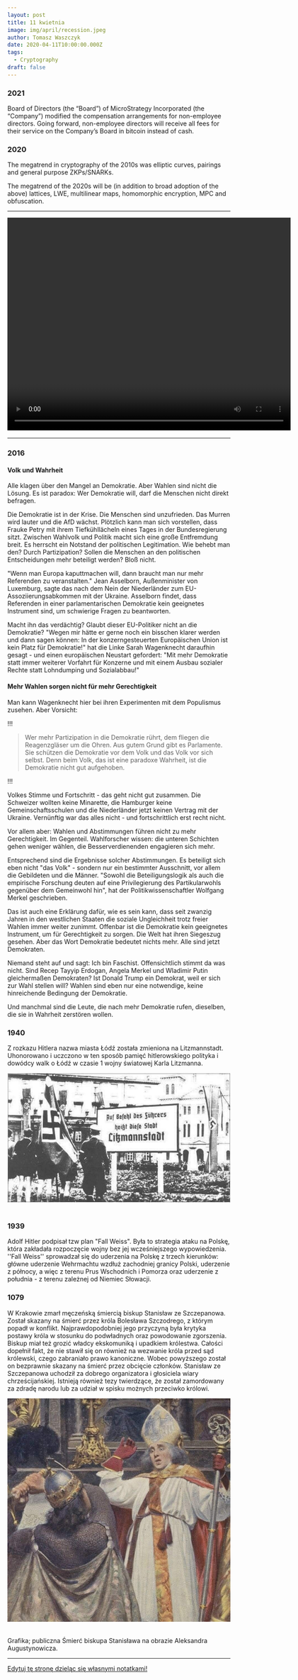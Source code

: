```yaml
---
layout: post
title: 11 kwietnia
image: img/april/recession.jpeg
author: Tomasz Waszczyk
date: 2020-04-11T10:00:00.000Z
tags:
  - Cryptography
draft: false
---
```


### 2021

Board of Directors (the “Board”) of MicroStrategy Incorporated (the “Company”) modified the compensation arrangements for non-employee directors. Going forward, non-employee directors will receive all fees for their service on the Company’s Board in bitcoin instead of cash.

### 2020

The megatrend in cryptography of the 2010s was elliptic curves, pairings and general purpose ZKPs/SNARKs.

The megatrend of the 2020s will be (in addition to broad adoption of the above) lattices, LWE, multilinear maps, homomorphic encryption, MPC and obfuscation.

---

<video width="640" height="480" controls>
  <source src="./movies/april/yesminister.mp4" type="video/mp4">
Your browser does not support the video tag.
</video>

---

### 2016

#### Volk und Wahrheit

Alle klagen über den Mangel an Demokratie. Aber Wahlen sind nicht die Lösung. Es ist paradox: Wer Demokratie will, darf die Menschen nicht direkt befragen.

Die Demokratie ist in der Krise. Die Menschen sind unzufrieden. Das Murren wird lauter und die AfD wächst. Plötzlich kann man sich vorstellen, dass Frauke Petry mit ihrem Tiefkühllächeln eines Tages in der Bundesregierung sitzt. Zwischen Wahlvolk und Politik macht sich eine große Entfremdung breit. Es herrscht ein Notstand der politischen Legitimation. Wie behebt man den? Durch Partizipation? Sollen die Menschen an den politischen Entscheidungen mehr beteiligt werden? Bloß nicht.

"Wenn man Europa kaputtmachen will, dann braucht man nur mehr Referenden zu veranstalten." Jean Asselborn, Außenminister von Luxemburg, sagte das nach dem Nein der Niederländer zum EU-Assoziierungsabkommen mit der Ukraine. Asselborn findet, dass Referenden in einer parlamentarischen Demokratie kein geeignetes Instrument sind, um schwierige Fragen zu beantworten.

Macht ihn das verdächtig? Glaubt dieser EU-Politiker nicht an die Demokratie? "Wegen mir hätte er gerne noch ein bisschen klarer werden und dann sagen können: In der konzerngesteuerten Europäischen Union ist kein Platz für Demokratie!" hat die Linke Sarah Wagenknecht daraufhin gesagt - und einen europäischen Neustart gefordert: "Mit mehr Demokratie statt immer weiterer Vorfahrt für Konzerne und mit einem Ausbau sozialer Rechte statt Lohndumping und Sozialabbau!"

#### Mehr Wahlen sorgen nicht für mehr Gerechtigkeit

Man kann Wagenknecht hier bei ihren Experimenten mit dem Populismus zusehen. Aber Vorsicht:

!!!

> Wer mehr Partizipation in die Demokratie rührt, dem fliegen die Reagenzgläser um die Ohren. Aus gutem Grund gibt es Parlamente. Sie schützen die Demokratie vor dem Volk und das Volk vor sich selbst. Denn beim Volk, das ist eine paradoxe Wahrheit, ist die Demokratie nicht gut aufgehoben.

!!!

Volkes Stimme und Fortschritt - das geht nicht gut zusammen. Die Schweizer wollten keine Minarette, die Hamburger keine Gemeinschaftsschulen und die Niederländer jetzt keinen Vertrag mit der Ukraine. Vernünftig war das alles nicht - und fortschrittlich erst recht nicht.

Vor allem aber: Wahlen und Abstimmungen führen nicht zu mehr Gerechtigkeit. Im Gegenteil. Wahlforscher wissen: die unteren Schichten gehen weniger wählen, die Besserverdienenden engagieren sich mehr.

Entsprechend sind die Ergebnisse solcher Abstimmungen. Es beteiligt sich eben nicht "das Volk" - sondern nur ein bestimmter Ausschnitt, vor allem die Gebildeten und die Männer. "Sowohl die Beteiligungslogik als auch die empirische Forschung deuten auf eine Privilegierung des Partikularwohls gegenüber dem Gemeinwohl hin", hat der Politikwissenschaftler Wolfgang Merkel geschrieben.

Das ist auch eine Erklärung dafür, wie es sein kann, dass seit zwanzig Jahren in den westlichen Staaten die soziale Ungleichheit trotz freier Wahlen immer weiter zunimmt. Offenbar ist die Demokratie kein geeignetes Instrument, um für Gerechtigkeit zu sorgen. Die Welt hat ihren Siegeszug gesehen. Aber das Wort Demokratie bedeutet nichts mehr. Alle sind jetzt Demokraten.

Niemand steht auf und sagt: Ich bin Faschist. Offensichtlich stimmt da was nicht. Sind Recep Tayyip Erdogan, Angela Merkel und Wladimir Putin gleichermaßen Demokraten? Ist Donald Trump ein Demokrat, weil er sich zur Wahl stellen will? Wahlen sind eben nur eine notwendige, keine hinreichende Bedingung der Demokratie.

Und manchmal sind die Leute, die nach mehr Demokratie rufen, dieselben, die sie in Wahrheit zerstören wollen.

### 1940

Z rozkazu Hitlera nazwa miasta Łódź została zmieniona na Litzmannstadt. Uhonorowano i uczczono w ten sposób pamięć hitlerowskiego polityka i dowódcy walk o Łódź w czasie 1 wojny światowej Karla Litzmanna.

<img src="./img/april/litzmannstadt.jpg"/><br><br>

### 1939

Adolf Hitler podpisał tzw plan "Fall Weiss". Była to strategia ataku na Polskę, która zakładała rozpoczęcie wojny bez jej wcześniejszego wypowiedzenia. ''Fall Weiss'' sprowadzał się do uderzenia na Polskę z trzech kierunków: główne uderzenie Wehrmachtu wzdłuż zachodniej granicy Polski, uderzenie z północy, a więc z terenu Prus Wschodnich i Pomorza oraz uderzenie z południa - z terenu zależnej od Niemiec Słowacji.

### 1079

W Krakowie zmarł męczeńską śmiercią biskup Stanisław ze Szczepanowa. Został skazany na śmierć przez króla Bolesława Szczodrego,  z którym popadł w konflikt. Najprawdopodobniej jego przyczyną była krytyka postawy króla w stosunku do podwładnych oraz powodowanie zgorszenia. Biskup miał też grozić władcy ekskomuniką i upadkiem królestwa.  Całości dopełnił fakt, że nie stawił się on również na wezwanie króla przed sąd królewski, czego zabraniało prawo kanoniczne. Wobec powyższego został on bezprawnie skazany na śmierć przez obcięcie członków. 
Stanisław ze Szczepanowa uchodził za dobrego organizatora i głosiciela wiary chrześcijańskiej. Istnieją również tezy twierdzące, że został zamordowany za zdradę narodu lub za udział w spisku możnych przeciwko królowi.

<img src="./img/april/smiercbiskupa.jpg"><br><br>

Grafika; publiczna Śmierć biskupa Stanisława na obrazie Aleksandra Augustynowicza.

---

<a href="https://github.com/TomaszWaszczyk/historia.waszczyk.com/edit/master/src/content/april-11.md" target="_blank">Edytuj tę stronę dzieląc się własnymi notatkami!</a>
